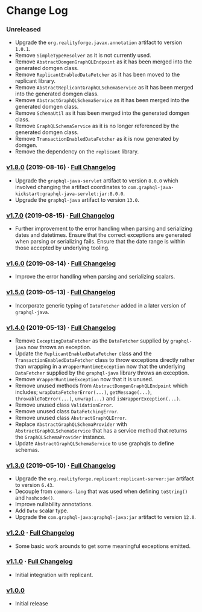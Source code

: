 # Change Log

### Unreleased

* Upgrade the `org.realityforge.javax.annotation` artifact to version `1.0.1`.
* Remove `SimpleTypeResolver` as it is not currently used.
* Remove `AbstractDomgenGraphQLEndpoint` as it has been merged into the generated domgen class.
* Remove `ReplicantEnabledDataFetcher` as it has been moved to the replicant library.
* Remove `AbstractReplicantGraphQLSchemaService` as it has been merged into the generated domgen class.
* Remove `AbstractGraphQLSchemaService` as it has been merged into the generated domgen class.
* Remove `SchemaUtil` as it has been merged into the generated domgen class.
* Remove `GraphQLSchemaService` as it is no longer referenced by the generated domgen class.
* Remove `TransactionEnabledDataFetcher` as it is now generated by domgen.
* Remove the dependency on the `replicant` library.

### [v1.8.0](https://github.com/realityforge/graphql-domgen-support/tree/v1.8.0) (2019-08-16) · [Full Changelog](https://github.com/realityforge/graphql-domgen-support/compare/v1.7.0...v1.8.0)

* Upgrade the `graphql-java-servlet` artifact to version `8.0.0` which involved changing the artifact coordinates to `com.graphql-java-kickstart:graphql-java-servlet:jar:8.0.0`.
* Upgrade the `graphql-java` artifact to version `13.0`.

### [v1.7.0](https://github.com/realityforge/graphql-domgen-support/tree/v1.7.0) (2019-08-15) · [Full Changelog](https://github.com/realityforge/graphql-domgen-support/compare/v1.6.0...v1.7.0)

* Further improvement to the error handling when parsing and serializing dates and datetimes. Ensure that the correct exceptions are generated when parsing or serializing fails. Ensure that the date range is within those accepted by underlying tooling.

### [v1.6.0](https://github.com/realityforge/graphql-domgen-support/tree/v1.6.0) (2019-08-14) · [Full Changelog](https://github.com/realityforge/graphql-domgen-support/compare/v1.5.0...v1.6.0)

* Improve the error handling when parsing and serializing scalars.

### [v1.5.0](https://github.com/realityforge/graphql-domgen-support/tree/v1.5.0) (2019-05-13) · [Full Changelog](https://github.com/realityforge/graphql-domgen-support/compare/v1.4.0...v1.5.0)

* Incorporate generic typing of `DataFetcher` added in a later version of `graphql-java`.

### [v1.4.0](https://github.com/realityforge/graphql-domgen-support/tree/v1.4.0) (2019-05-13) · [Full Changelog](https://github.com/realityforge/graphql-domgen-support/compare/v1.3.0...v1.4.0)

* Remove `ExceptingDataFetcher` as the `DataFetcher` supplied by `graphql-java` now throws an exception.
* Update the `ReplicantEnabledDataFetcher` class and the `TransactionEnabledDataFetcher` class to throw
  exceptions directly rather than wrapping in a `WrapperRuntimeException` now that the underlying `DataFetcher`
  supplied by the `graphql-java` library throws an exception.
* Remove `WrapperRuntimeException` now that it is unused.
* Remove unused methods from `AbstractDomgenGraphQLEndpoint` which includes; `wrapDataFetcherError(...)`,
  `getMessage(...)`, `throwableToError(...)`, `unwrap(...)` and `isWrapperException(...)`.
* Remove unused class `ValidationError`.
* Remove unused class `DataFetchingError`.
* Remove unused class `AbstractGraphQLError`.
* Replace `AbstractGraphQLSchemaProvider` with `AbstractGraphQLSchemaService` that has a service method that
  returns the `GraphQLSchemaProvider` instance.
* Update `AbstractGraphQLSchemaService` to use graphqls to define schemas.

### [v1.3.0](https://github.com/realityforge/graphql-domgen-support/tree/v1.3.0) (2019-05-10) · [Full Changelog](https://github.com/realityforge/graphql-domgen-support/compare/v1.2.0...v1.3.0)

* Upgrade the `org.realityforge.replicant:replicant-server:jar` artifact to version `6.43`.
* Decouple from `commons-lang` that was used when defining `toString()` and `hashcode()`.
* Improve nullability annotations.
* Add `Date` scalar type.
* Upgrade the `com.graphql-java:graphql-java:jar` artifact to version `12.0`.

### [v1.2.0](https://github.com/replicant4j/replicant/tree/v1.2.0) · [Full Changelog](https://github.com/replicant4j/replicant/compare/v1.1.0...v1.2.0)

* Some basic work arounds to get some meaningful exceptions emitted.

### [v1.1.0](https://github.com/replicant4j/replicant/tree/v1.1.0) · [Full Changelog](https://github.com/replicant4j/replicant/compare/v1.0.0...v1.1.0)

* Initial integration with replicant.

### [v1.0.0](https://github.com/replicant4j/replicant/tree/v1.0.0)

* Initial release

